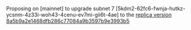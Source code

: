 Proposing on [mainnet] to upgrade subnet 7 [5kdm2-62fc6-fwnja-hutkz-ycsnm-4z33i-woh43-4cenu-ev7mi-gii6t-4ae] to the [replica version 8a5b9a2e1468dfb286c77084a9b3597b9e3993b5](https://github.com/dfinity/ic/commit/35dd8f93dec82662ed4df35664a9c0be6dbf203a)
